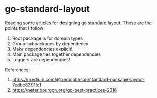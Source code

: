 # go-standard-layout

Reading some articles for designing go standard layout. These are the points that I follow:
1. Root package is for domain types
2. Group subpackages by dependency
3. Make dependencies explicit!
4. Main package ties together dependencies
5. Loggers are dependencies!

References:
1. https://medium.com/@benbjohnson/standard-package-layout-7cdbc8391fc1
2. https://peter.bourgon.org/go-best-practices-2016
